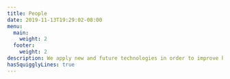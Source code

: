 ```yaml
---
title: People
date: 2019-11-13T19:29:02-08:00
menu:
  main:
    weight: 2
  footer:
    weight: 2
description: We apply new and future technologies in order to improve humanity. This huge task requires the efforts of a core team, as well as interaction with the greater community. We greatly value all contributions and contributors.
hasSquigglyLines: true
---
```

